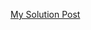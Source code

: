 [My Solution Post](https://leetcode.com/problems/generate-parentheses/solutions/4506068/simple-c-backtracking-100)
